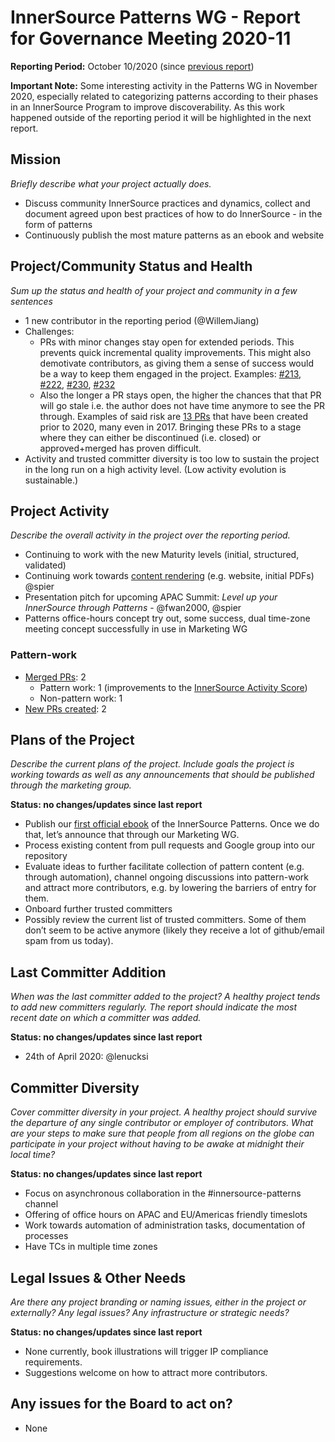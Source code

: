 # InnerSource Patterns WG - Report for Governance Meeting 2020-11

**Reporting Period:** October 10/2020 (since [previous report](2020-10.md))

**Important Note:** Some interesting activity in the Patterns WG in November 2020, especially related to categorizing patterns according to their phases in an InnerSource Program to improve discoverability. As this work happened outside of the reporting period it will be highlighted in the next report.

## Mission

*Briefly describe what your project actually does.*

- Discuss community InnerSource practices and dynamics, collect and document agreed upon best practices of how to do InnerSource - in the form of patterns
- Continuously publish the most mature patterns as an ebook and website

## Project/Community Status and Health

*Sum up the status and health of your project and community in a few sentences*

- 1 new contributor in the reporting period (@WillemJiang)
- Challenges:
	- PRs with minor changes stay open for extended periods. This prevents quick incremental quality improvements. This might also demotivate contributors, as giving them a sense of success would be a way to keep them engaged in the project. Examples: [#213](https://github.com/InnerSourceCommons/InnerSourcePatterns/pull/213), [#222](https://github.com/InnerSourceCommons/InnerSourcePatterns/pull/222), [#230](https://github.com/InnerSourceCommons/InnerSourcePatterns/pull/230), [#232](https://github.com/InnerSourceCommons/InnerSourcePatterns/pull/232) 
	- Also the longer a PR stays open, the higher the chances that that PR will go stale i.e. the author does not have time anymore to see the PR through. Examples of said risk are [13 PRs](https://github.com/InnerSourceCommons/InnerSourcePatterns/pulls?q=is%3Apr+is%3Aopen+created%3A%3C2020) that have been created prior to 2020, many even in 2017. Bringing these PRs to a stage where they can either be discontinued (i.e. closed) or approved+merged has proven difficult.
- Activity and trusted committer diversity is too low to sustain the project in the long run on a high activity level. (Low activity evolution is sustainable.)

## Project Activity

*Describe the overall activity in the project over the reporting period.*

- Continuing to work with the new Maturity levels (initial, structured, validated)
- Continuing work towards [content rendering](https://innersourcecommons.gitbook.io/innersource-patterns/v/book/) (e.g. website, initial PDFs) @spier
- Presentation pitch for upcoming APAC Summit: *Level up your InnerSource through Patterns* - @fwan2000, @spier
- Patterns office-hours concept try out, some success, dual time-zone meeting concept successfully in use in Marketing WG

### Pattern-work

* [Merged PRs](https://github.com/InnerSourceCommons/InnerSourcePatterns/pulls?q=is%3Apr+closed%3A2020-10-01..2020-10-31+is%3Amerged): 2
	* Pattern work: 1 (improvements to the [InnerSource Activity Score](https://github.com/InnerSourceCommons/InnerSourcePatterns/blob/master/patterns/2-structured/repository-activity-score.md))
	* Non-pattern work: 1
* [New PRs created](https://github.com/InnerSourceCommons/InnerSourcePatterns/pulls?q=is%3Apr+created%3A2020-10-01..2020-10-31): 2

## Plans of the Project

*Describe the current plans of the project. Include goals the project is working towards as well as any announcements that should be published through the marketing group.*

**Status: no changes/updates since last report**

- Publish our [first official ebook](https://innersourcecommons.gitbook.io/innersource-patterns/v/book/) of the InnerSource Patterns. Once we do that, let’s announce that through our Marketing WG.
- Process existing content from pull requests and Google group into our repository
- Evaluate ideas to further facilitate collection of pattern content (e.g. through automation), channel ongoing discussions into pattern-work and attract more contributors, e.g. by lowering the barriers of entry for them.
- Onboard further trusted committers
- Possibly review the current list of trusted committers. Some of them don’t seem to be active anymore (likely they receive a lot of github/email spam from us today).

## Last Committer Addition

*When was the last committer added to the project? A healthy project tends to add new committers regularly. The report should indicate the most recent date on which a committer was added.*

**Status: no changes/updates since last report**

- 24th of April 2020: @lenucksi

## Committer Diversity

*Cover committer diversity in your project. A healthy project should survive the departure of any single contributor or employer of contributors. What are your steps to make sure that people from all regions on the globe can participate in your project without having to be awake at midnight their local time?*

**Status: no changes/updates since last report**

- Focus on asynchronous collaboration in the #innersource-patterns channel
- Offering of office hours on APAC and EU/Americas friendly timeslots
- Work towards automation of administration tasks, documentation of processes
- Have TCs in multiple time zones

## Legal Issues & Other Needs

*Are there any project branding or naming issues, either in the project or externally? Any legal issues? Any infrastructure or strategic needs?*

**Status: no changes/updates since last report**

- None currently, book illustrations will trigger IP compliance requirements.
- Suggestions welcome on how to attract more contributors.

## Any issues for the Board to act on?

- None
